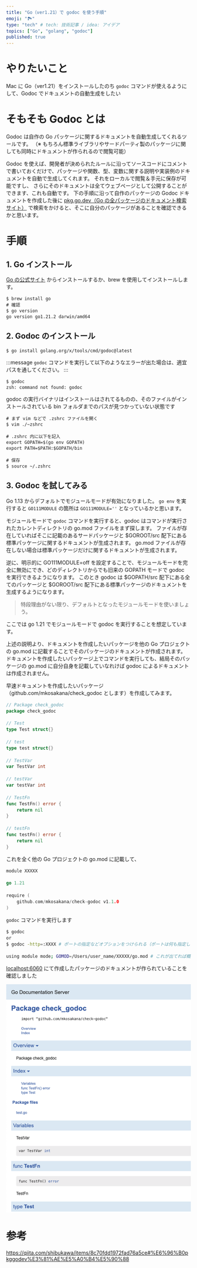```yaml
---
title: "Go（ver1.21）で godoc を使う手順"
emoji: "🏞"
type: "tech" # tech: 技術記事 / idea: アイデア
topics: ["Go", "golang", "godoc"]
published: true
---
```



# やりたいこと
Mac に Go（ver1.21）をインストールしたのち `godoc` コマンドが使えるようにして、Godoc でドキュメントの自動生成をしたい


# そもそも Godoc とは

Godoc は自作の Go パッケージに関するドキュメントを自動生成してくれるツールです。
（※ もちろん標準ライブラリやサードパーティ製のパッケージに関しても同時にドキュメントが作られるので閲覧可能）

Godoc を使えば、開発者が決められたルールに沿ってソースコードにコメントで書いておくだけで、パッケージや関数、型、変数に関する説明や実装例のドキュメントを自動で生成してくれます。
それをローカルで閲覧＆手元に保存が可能ですし、
さらにそのドキュメントは全てウェブページとして公開することができます、これも自動です。
下の手順に沿って自作のパッケージの Godoc ドキュメントを作成した後に [pkg.go.dev（Go の全パッケージのドキュメント検索サイト）](https://pkg.go.dev/) で検索をかけると、そこに自分のパッケージがあることを確認できるかと思います。


# 手順

## 1. Go インストール

[Go の公式サイト](https://go.dev/dl) からインストールするか、brew を使用してインストールします。

```shell
$ brew install go
# 確認
$ go version
go version go1.21.2 darwin/amd64
```


## 2. Godoc のインストール

```shell
$ go install golang.org/x/tools/cmd/godoc@latest
```

:::message
`godoc` コマンドを実行して以下のようなエラーが出た場合は、適宜パスを通してください。
:::

```shell
$ godoc
zsh: command not found: godoc
```

godoc の実行バイナリはインストールはされてるものの、そのファイルがインストールされている bin フォルダまでのパスが見つかっていない状態です

```shell
# まず vim などで .zshrc ファイルを開く
$ vim ./~zshrc

# .zshrc 内に以下を記入
export GOPATH=$(go env GOPATH)
export PATH=$PATH:$GOPATH/bin

# 保存
$ source ~/.zshrc
```


## 3. Godoc を試してみる

Go 1.13 からデフォルトでモジュールモードが有効になりました。
`go env` を実行すると `GO111MODULE` の箇所は `GO111MODULE=''` となっているかと思います。

モジュールモードで `godoc` コマンドを実行すると、godoc はコマンドが実行されたカレントディレクトリの go.mod ファイルをまず探します。
ファイルが存在していればそこに記載のあるサードパッケージと $GOROOT/src 配下にある標準パッケージに関するドキュメントが生成されます。
go.mod ファイルが存在しない場合は標準パッケージだけに関するドキュメントが生成されます。

逆に、明示的に GO111MODULE=off を設定することで、モジュールモードを完全に無効にでき、どのディレクトリからでも旧来の GOPATH モードで godoc を実行できるようになります。
このとき godoc は $GOPATH/src 配下にある全てのパッケージと $GOROOT/src 配下にある標準パッケージのドキュメントを生成するようになります。

> 特段理由がない限り、デフォルトとなったモジュールモードを使いましょう。

ここでは go 1.21 でモジュールモードで godoc を実行することを想定しています。

上述の説明より、ドキュメントを作成したいパッケージを他の Go プロジェクトの go.mod に記載することでそのパッケージのドキュメントが作成されます。
ドキュメントを作成したいパッケージ上でコマンドを実行しても、結局そのパッケージの go.mod に自分自身を記載していなれけば godoc によるドキュメントは作成されません。

早速ドキュメントを作成したいパッケージ（github.com/mkosakana/check_godoc とします）を作成してみます。

```go:github.com/mkosakana/check_godoc/test.go
// Package check_godoc
package check_godoc

// Test
type Test struct{}

// test
type test struct{}

// TestVar
var TestVar int

// testVar
var testVar int

// TestFn
func TestFn() error {
	return nil
}

// testFn
func testFn() error {
	return nil
}
```

これを全く他の Go プロジェクトの go.mod に記載して、

```go
module XXXXX

go 1.21

require (
	github.com/mkosakana/check-godoc v1.1.0
)
```

`godoc` コマンドを実行します

```zsh
$ godoc 
or
$ godoc -http=:XXXX # ポートの指定などオプションをつけられる（ポートは何も指定しなければ6060）

using module mode; GOMOD=/Users/user_name/XXXXX/go.mod # これが出てれば概ねOK
```

[localhost:6060](http://localhost:6060) にて作成したパッケージのドキュメントが作られていることを確認しました

![godoc](/images/godoc/godoc.png)


# 参考

https://qiita.com/shibukawa/items/8c70fdd1972fad76a5ce#%E6%96%B0pkggodev%E3%81%AE%E5%A0%B4%E5%90%88

